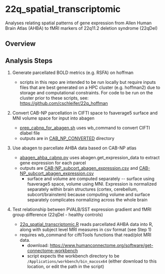 # 22q_spatial_transcriptomic
Analyses relating spatial patterns of gene expression from Allen Human Brain Atlas (AHBA) to fMRI markers of 22q11.2 deletion syndrome (22qDel)

## Overview

## Analysis Steps
1. Generate parcellated BOLD metrics (e.g. RSFA) on hoffman
    * scripts in this repo are intended to be run locally but require inputs files that are best generated on a HPC cluster (e.g. hoffman2) due to storage and computational constraints. For code to be run on the cluster prior to these scripts, see: https://github.com/cschleifer/22q_hoffman 


2. Convert CAB-NP parcellation in CIFTI space to fsaverage5 surface and MNI volume space for input into abagen
    * [prep_cabnp_for_abagen.sh](prep_cabnp_for_abagen.sh) uses wb_command to convert CIFTI dlabel file 
    * outputs are in [CAB_NP_CONVERTED](CAB_NP_CONVERTED) directory


3. Use abagen to parcellate AHBA data based on CAB-NP atlas
    * [abagen_ahba_cabnp.py](abagen_ahba_cabnp.py) uses abagen.get_expression_data to extract gene expression for each parcel
    * outputs are [CAB-NP_subcort_abagen_expression.csv](CAB-NP_surface_abagen_expression.csv) and [CAB-NP_subcort_abagen_expression.csv](CAB-NP_subcort_abagen_expression.csv)
      * surface and volume are computed separately -- surface using fsaverage5 space, volume using MNI. Expression is normalized separately within brain structures (cortex, cerebellum, subcort/brainstem) because computing volume and surface separately complicates normalizing across the whole brain 


4. Test relationship between PVALB/SST expression gradient and fMRI group difference (22qDel - healthy controls)
    * [22q_spatial_transcriptomic.R](22q_spatial_transcriptomic.R) reads parcellated AHBA data into R, along with subject level MRI measures in csv format (see Step 1)
    * requires wb_command for ciftiTools functions that read/plot MRI data. 
      * download: https://www.humanconnectome.org/software/get-connectome-workbench
      * script expects the workbench directory to be `/Applications/workbench/bin_macosx64` (either download to this location, or edit the path in the script)
 
